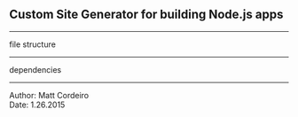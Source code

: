 ## Custom Site Generator for building Node.js apps  

---  

file structure 

---  
 
dependencies  

---  

Author: Matt Cordeiro  
Date: 1.26.2015  


